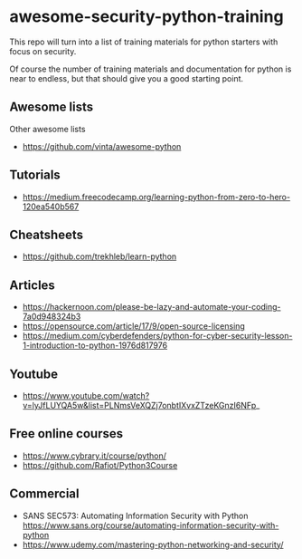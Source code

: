 # awesome-security-python-training
This repo will turn into a list of training materials for python starters with focus on security.

Of course the number of training materials and documentation for python is near to endless, but that should give you a good starting point.

## Awesome lists

Other awesome lists

* https://github.com/vinta/awesome-python

## Tutorials

* https://medium.freecodecamp.org/learning-python-from-zero-to-hero-120ea540b567

## Cheatsheets

* https://github.com/trekhleb/learn-python

## Articles

* https://hackernoon.com/please-be-lazy-and-automate-your-coding-7a0d948324b3
* https://opensource.com/article/17/9/open-source-licensing
* https://medium.com/cyberdefenders/python-for-cyber-security-lesson-1-introduction-to-python-1976d817976

## Youtube

* https://www.youtube.com/watch?v=lyJfLUYQA5w&list=PLNmsVeXQZj7onbtIXvxZTzeKGnzI6NFp_

## Free online courses

* https://www.cybrary.it/course/python/
* https://github.com/Rafiot/Python3Course

## Commercial

* SANS SEC573: Automating Information Security with Python https://www.sans.org/course/automating-information-security-with-python
* https://www.udemy.com/mastering-python-networking-and-security/
